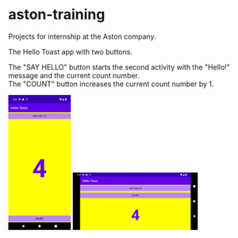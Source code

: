 # aston-training
Projects for internship at the Aston company.

The Hello Toast app with two buttons.

The "SAY HELLO" button starts the second activity with the "Hello!" message and the current count number.  
The "COUNT" button increases the current count number by 1.

<img src="assets/Screenshot_1661412539.png" width="25%" height="25%"/>  
<img src="assets/Screenshot_1661412543.png" width="50%" height="50%"/>
